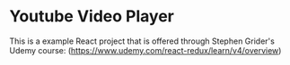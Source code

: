 # Youtube Video Player

This is a example React project that is offered through Stephen Grider's Udemy course: (https://www.udemy.com/react-redux/learn/v4/overview)


